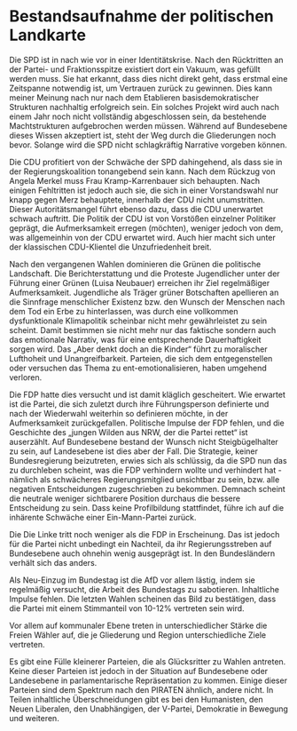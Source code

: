 # Bestandsaufnahme der politischen Landkarte

Die SPD ist in nach wie vor in einer Identitätskrise. Nach den Rücktritten an der Partei- und Fraktionsspitze existiert dort ein Vakuum, was gefüllt werden muss. Sie hat erkannt, dass dies nicht direkt geht, dass erstmal eine Zeitspanne notwendig ist, um Vertrauen zurück zu gewinnen. Dies kann meiner Meinung nach nur nach dem Etablieren basisdemokratischer Strukturen nachhaltig erfolgreich sein. Ein solches Projekt wird auch nach einem Jahr noch nicht vollständig abgeschlossen sein, da bestehende Machtstrukturen aufgebrochen werden müssen. Während auf Bundesebene dieses Wissen akzeptiert ist, steht der Weg durch die Gliederungen noch bevor. Solange wird die SPD nicht schlagkräftig Narrative vorgeben können.

Die CDU profitiert von der Schwäche der SPD dahingehend, als dass sie in der Regierungskoalition tonangebend sein kann. Nach dem Rückzug von Angela Merkel muss Frau Kramp-Karrenbauer sich behaupten. Nach einigen Fehltritten ist jedoch auch sie, die sich in einer Vorstandswahl nur knapp gegen Merz behauptete, innerhalb der CDU nicht unumstritten. Dieser Autoritätsmangel führt ebenso dazu, dass die CDU unerwartet schwach auftritt. Die Politik der CDU ist von Vorstößen einzelner Politiker geprägt, die Aufmerksamkeit erregen \(möchten\), weniger jedoch von dem, was allgemeinhin von der CDU erwartet wird. Auch hier macht sich unter der klassischen CDU-Klientel die Unzufriedenheit breit.

Nach den vergangenen Wahlen dominieren die Grünen die politische Landschaft. Die Berichterstattung und die Proteste Jugendlicher unter der Führung einer Grünen \(Luisa Neubauer\) erreichen ihr Ziel regelmäßiger Aufmerksamkeit. Jugendliche als Träger grüner Botschaften apellieren an die Sinnfrage menschlicher Existenz bzw. den Wunsch der Menschen nach dem Tod ein Erbe zu hinterlassen, was durch eine vollkommen dysfunktionale Klimapolitik scheinbar nicht mehr gewährleistet zu sein scheint. Damit bestimmen sie nicht mehr nur das faktische sondern auch das emotionale Narrativ, was für eine entsprechende Dauerhaftigkeit sorgen wird. Das „Aber denkt doch an die Kinder“ führt zu moralischer Lufthoheit und Unangreifbarkeit. Parteien, die sich dem entgegenstellen oder versuchen das Thema zu ent-emotionalisieren, haben umgehend verloren.

Die FDP hatte dies versucht und ist damit kläglich gescheitert. Wie erwartet ist die Partei, die sich zuletzt durch ihre Führungsperson definierte und nach der Wiederwahl weiterhin so definieren möchte, in der Aufmerksamkeit zurückgefallen. Politische Impulse der FDP fehlen, und die Geschichte des „jungen Wilden aus NRW, der die Partei rettet“ ist auserzählt. Auf Bundesebene bestand der Wunsch nicht Steigbügelhalter zu sein, auf Landesebene ist dies aber der Fall. Die Strategie, keiner Bundesregierung beizutreten, erwies sich als schlüssig, da die SPD nun das zu durchleben scheint, was die FDP verhindern wollte und verhindert hat - nämlich als schwächeres Regierungsmitglied unsichtbar zu sein, bzw. alle negativen Entscheidungen zugeschrieben zu bekommen. Demnach scheint die neutrale weniger sichtbarere Position durchaus die bessere Entscheidung zu sein. Dass keine Profilbildung stattfindet, führe ich auf die inhärente Schwäche einer Ein-Mann-Partei zurück.

Die Die Linke tritt noch weniger als die FDP in Erscheinung. Das ist jedoch für die Partei nicht unbedingt ein Nachteil, da ihr Regierungsstreben auf Bundesebene auch ohnehin wenig ausgeprägt ist. In den Bundesländern verhält sich das anders.

Als Neu-Einzug im Bundestag ist die AfD vor allem lästig, indem sie regelmäßig versucht, die Arbeit des Bundestags zu sabotieren. Inhaltliche Impulse fehlen. Die letzten Wahlen scheinen das Bild zu bestätigen, dass die Partei mit einem Stimmanteil von 10-12% vertreten sein wird.

Vor allem auf kommunaler Ebene treten in unterschiedlicher Stärke die Freien Wähler auf, die je Gliederung und Region unterschiedliche Ziele vertreten.

Es gibt eine Fülle kleinerer Parteien, die als Glücksritter zu Wahlen antreten. Keine dieser Parteien ist jedoch in der Situation auf Bundesebene oder Landesebene in parlamentarische Repräsentation zu kommen. Einige dieser Parteien sind dem Spektrum nach den PIRATEN ähnlich, andere nicht. In Teilen inhaltliche Überschneidungen gibt es bei den Humanisten, den Neuen Liberalen, den Unabhängigen, der V-Partei, Demokratie in Bewegung und weiteren.

